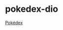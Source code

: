 # pokedex-dio

[Pokédex](https://www.google.com](https://pokebalducce.netlify.app/)https://pokebalducce.netlify.app/)

